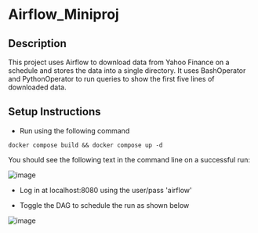 # Airflow_Miniproj

## Description
This project uses Airflow to download data from Yahoo Finance on a schedule and stores the data into a single directory. It uses BashOperator and PythonOperator to run queries to show the first five lines of downloaded data.

## Setup Instructions
- Run using the following command

```docker compose build && docker compose up -d```

You should see the following text in the command line on a successful run:

![image](https://github.com/user-attachments/assets/1bc1af5c-a658-42cb-8c17-f1a0badff15b)

- Log in at localhost:8080 using the user/pass 'airflow'

- Toggle the DAG to schedule the run as shown below
  
![image](https://github.com/user-attachments/assets/370776bb-9955-4e2e-9644-37aea91d6c6e)
